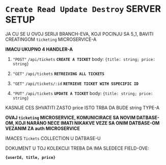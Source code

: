 # `Create Read Update Destroy` SERVER SETUP

JA CU SE U OVOJ SERIJI BRANCH-EVA, KOJI POCINJU SA 5_1, BAVITI CREATINGOM `ticketing` MICROSERVICE-A

**IMACU UKUPNO 4 HANDLER-A**

1. `"POST"` `/api/tickets` **`CREATE A TICKET`** body: `{title: string; price: string}`

2. `"GET"` `/api/tickets` **`RETREIVING ALL TICKETS`**

3. `"GET"` `/api/tickets/:id` **`RETRIEVE TICKET WITH SSPECIFIC ID`**

4. `"PUT"` `/api/tickets` **`UPDATE A TICKET`** body: `{title: string; price: string}`

KASNIJE CES SHVATITI ZASTO price ISTO TRBA DA BUDE string TYPE-A

**OVAJ `ticketing` MICROSERVICE, KOMUNICIRACE SA NOVIM DATBASE-OM, KOJI NARANO NECE IMATI NIKAKVE VEZE SA ONIM DATBASE-OM VEZANIM ZA auth MICROSERVICE**

IMACES `Tickets` COLLECTION U DATBASE-U

DOKUMENT U TOJ KOLEKCIJI TREBA DA IMA SLEDECE FIELD-OVE:

**`{userId, title, price}`**

